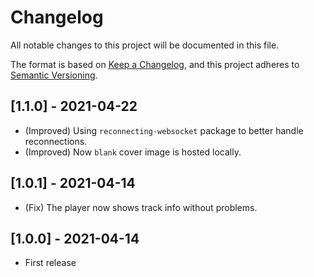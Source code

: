 # Changelog

All notable changes to this project will be documented in this file.

The format is based on [Keep a Changelog](https://keepachangelog.com/en/1.0.0/),
and this project adheres to [Semantic Versioning](https://semver.org/spec/v2.0.0.html).

## [1.1.0] - 2021-04-22

- (Improved) Using `reconnecting-websocket` package to better handle reconnections.
- (Improved) Now `blank` cover image is hosted locally.

## [1.0.1] - 2021-04-14

- (Fix) The player now shows track info without problems.

## [1.0.0] - 2021-04-14

- First release
